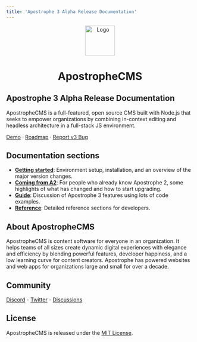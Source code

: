 ```yaml
---
title: 'Apostrophe 3 Alpha Release Documentation'
---
```


<div align="center">
  <a href="https://github.com/github_username/repo_name">
    <img src="/images/apos-dark.png" alt="Logo" width="80" height="80">
  </a>
  <h1 align="center">ApostropheCMS</h1>
</div>

## Apostrophe 3 Alpha Release Documentation

ApostropheCMS is a full-featured, open source CMS built with Node.js that seeks to empower organizations by combining in-context editing and headless architecture in a full-stack JS environment.

[Demo](https://demo.apos3.dev/) · [Roadmap](https://portal.productboard.com/apostrophecms/1-product-roadmap) · [Report v3 Bug](https://github.com/apostrophecms/apostrophe/issues/new?assignees=&labels=3.0,bug&template=bug_report.md&title=)

## Documentation sections

- [**Getting started**](/guide/setting-up.md): Environment setup, installation, and an overview of the major version changes.
- [**Coming from A2**](/guide/new-apostrophe.md): For people who already know Apostrophe 2, some highlights of what has changed and how to start upgrading.
- [**Guide**](/guide/introduction.md): Discussion of Apostrophe 3 features using lots of code examples.
- [**Reference**](/reference/): Detailed reference sections for developers.

## About ApostropheCMS

ApostropheCMS is content software for everyone in an organization. It helps teams of all sizes create dynamic digital experiences with elegance and efficiency by blending powerful features, developer happiness, and a low learning curve for content creators. Apostrophe has powered websites and web apps for organizations large and small for over a decade.

## Community

[Discord](https://discord.com/invite/XkbRNq7) - [Twitter](https://twitter.com/apostrophecms) - [Discussions](https://github.com/apostrophecms/apostrophe/discussions)

## License

ApostropheCMS is released under the [MIT License](https://github.com/apostrophecms/apostrophe/blob/main/LICENSE.md).
